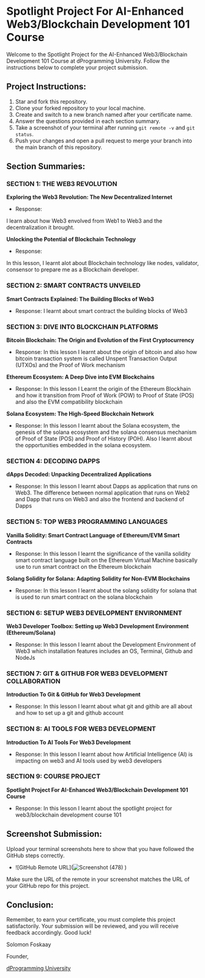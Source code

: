 # Spotlight Project For AI-Enhanced Web3/Blockchain Development 101 Course

Welcome to the Spotlight Project for the AI-Enhanced Web3/Blockchain Development 101 Course at dProgramming University. Follow the instructions below to complete your project submission.

## Project Instructions:

1. Star and fork this repository.
2. Clone your forked repository to your local machine.
3. Create and switch to a new branch named after your certificate name.
4. Answer the questions provided in each section summary.
5. Take a screenshot of your terminal after running `git remote -v` and `git status`.
6. Push your changes and open a pull request to merge your branch into the main branch of this repository.

## Section Summaries:

### SECTION 1: THE WEB3 REVOLUTION
**Exploring the Web3 Revolution: The New Decentralized Internet**
- Response: 

I learn about how Web3 envolved from Web1 to Web3 and the decentralization it brought.

**Unlocking the Potential of Blockchain Technology**
- Response: 

In this lesson, I learnt alot about Blockchain technology like nodes, validator, consensor to prepare me as a Blockchain developer.

### SECTION 2: SMART CONTRACTS UNVEILED
**Smart Contracts Explained: The Building Blocks of Web3**
- Response: 
I learnt about smart contract the building blocks of Web3

### SECTION 3: DIVE INTO BLOCKCHAIN PLATFORMS
**Bitcoin Blockchain: The Origin and Evolution of the First Cryptocurrency**
- Response: 
In this lesson I learnt about the origin of bitcoin and also how bitcoin transaction system is called Unspent Transaction Output (UTXOs) and the Proof of Work mechanism

**Ethereum Ecosystem: A Deep Dive into EVM Blockchains**
- Response: 
In this lesson I Learnt the origin of the Ethereum Blockhain and how it transition from Proof of Work (POW) to Proof of State (POS) and also the EVM compatibility blockchain

**Solana Ecosystem: The High-Speed Blockchain Network**
- Response: 
In this lesson I learnt about the Solana ecosystem, the genesis of the solana ecosystem and the solana consensus mechanism of Proof of State (POS) and Proof of History (POH).  Also I learnt about the opportunities embedded in the solana ecosystem.

### SECTION 4: DECODING DAPPS
**dApps Decoded: Unpacking Decentralized Applications**
- Response: 
In this lesson I learnt about Dapps as application that runs on Web3. The difference between normal application that runs on Web2 and Dapp that runs on Web3 and also the frontend and backend of Dapps 

### SECTION 5: TOP WEB3 PROGRAMMING LANGUAGES
**Vanilla Solidity: Smart Contract Language of Ethereum/EVM Smart Contracts**
- Response: 
In this lesson I learnt the significance of the vanilla solidity smart contract language built on the Ethereum Virtual Machine basically use to run smart contract on the Ethereum blockchain

**Solang Solidity for Solana: Adapting Solidity for Non-EVM Blockchains**
- Response: 
In this lesson I learnt about the solang solidity for solana that is used to run smart contract on the solana blockchain

### SECTION 6: SETUP WEB3 DEVELOPMENT ENVIRONMENT
**Web3 Developer Toolbox: Setting up Web3 Development Environment (Ethereum/Solana)**
- Response: 
In this lesson I learnt about the Development Environment of Web3 which installation features includes an OS, Terminal, Github and NodeJs

### SECTION 7: GIT & GITHUB FOR WEB3 DEVELOPMENT COLLABORATION
**Introduction To Git & GitHub for Web3 Development**
- Response: 
In this lesson I learnt about what git and githib are all about and how to set up a git and github account

### SECTION 8: AI TOOLS FOR WEB3 DEVELOPMENT
**Introduction To AI Tools For Web3 Development**
- Response: In this lesson I learnt about how Artificial Intelligence (AI) is impacting on web3 and AI tools used by web3 developers

### SECTION 9: COURSE PROJECT
**Spotlight Project For AI-Enhanced Web3/Blockchain Development 101 Course**
- Response: 
In this lesson I learnt about the spotlight project for web3/blockchain development course 101

## Screenshot Submission:

Upload your terminal screenshots here to show that you have followed the GitHub steps correctly.

- ![GitHub Remote URL](![Screenshot (478)](https://github.com/rutufu/The-Monaco-Protocol/assets/84708060/7128f855-78d6-4f8d-98f8-a4bab493d570)
)

Make sure the URL of the remote in your screenshot matches the URL of your GitHub repo for this project.

## Conclusion:

Remember, to earn your certificate, you must complete this project satisfactorily. Your submission will be reviewed, and you will receive feedback accordingly. Good luck!

Solomon Foskaay

Founder,

[dProgramming University](https://dProgrammingUniversity.com)

